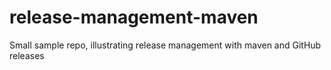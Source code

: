 # release-management-maven
Small sample repo, illustrating release management with maven and GitHub releases
